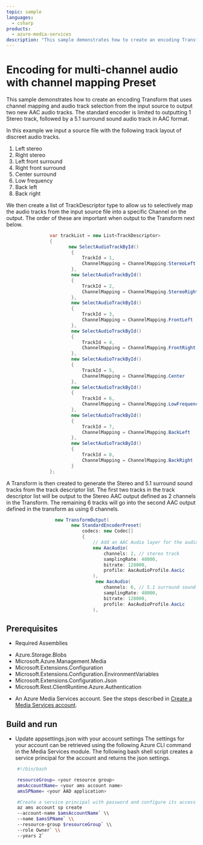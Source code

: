 ```yaml
---
topic: sample
languages:
  - csharp
products:
  - azure-media-services
description: "This sample demonstrates how to create an encoding Transform that uses a built-in preset for adaptive bitrate encoding."
---
```


# Encoding for multi-channel audio with channel mapping Preset

This sample demonstrates how to create an encoding Transform that uses channel mapping and audio track selection from the input source to output two new AAC audio tracks.
The standard encoder is limited to outputting 1 Stereo track, followed by a 5.1 surround sound audio track in AAC format.

In this example we input a source file with the following track layout of discreet audio tracks.

1) Left stereo
2) Right stereo
3) Left front surround
4) Right front surround
5) Center surround
6) Low frequency
7) Back left
8) Back right

We then create a list of TrackDescriptor type to allow us to selectively map the audio tracks from the input source file into a specific Channel on the output.  The order of these are important when output to the Transform next below.

```csharp
                var trackList = new List<TrackDescriptor>
                {
                       new SelectAudioTrackById()
                        {
                            TrackId = 1,
                            ChannelMapping = ChannelMapping.StereoLeft
                        },
                        new SelectAudioTrackById()
                        {
                            TrackId = 2,
                            ChannelMapping = ChannelMapping.StereoRight
                        },
                        new SelectAudioTrackById()
                        {
                            TrackId = 3,
                            ChannelMapping = ChannelMapping.FrontLeft
                        },
                        new SelectAudioTrackById()
                        {
                            TrackId = 4,
                            ChannelMapping = ChannelMapping.FrontRight
                        },
                        new SelectAudioTrackById()
                        {
                            TrackId = 5,
                            ChannelMapping = ChannelMapping.Center
                        },
                        new SelectAudioTrackById()
                        {
                            TrackId = 6,
                            ChannelMapping = ChannelMapping.LowFrequencyEffects
                        },
                        new SelectAudioTrackById()
                        {
                            TrackId = 7,
                            ChannelMapping = ChannelMapping.BackLeft
                        },
                        new SelectAudioTrackById()
                        {
                            TrackId = 8,
                            ChannelMapping = ChannelMapping.BackRight
                        }
                };
```

A Transform is then created to generate the Stereo and 5.1 surround sound tracks from the track descriptor list. The first two tracks in the track descriptor list will be output to the Stereo AAC output defined as 2 channels in the Transform. The remaining 6 tracks will go into the second AAC output defined in the transform as using 6 channels. 

```csharp
                  new TransformOutput(
                        new StandardEncoderPreset(
                            codecs: new Codec[]
                            {
                                // Add an AAC Audio layer for the audio encoding of the Stereo tracks to be mapped to.
                                new AacAudio(
                                    channels: 2, // stereo track
                                    samplingRate: 48000,
                                    bitrate: 128000,
                                    profile: AacAudioProfile.AacLc
                                ),
                                 new AacAudio(
                                    channels: 6, // 5.1 surround sound track 
                                    samplingRate: 48000,
                                    bitrate: 128000,
                                    profile: AacAudioProfile.AacLc
                                ),
```

## Prerequisites

* Required Assemblies

- Azure.Storage.Blobs
- Microsoft.Azure.Management.Media
- Microsoft.Extensions.Configuration
- Microsoft.Extensions.Configuration.EnvironmentVariables
- Microsoft.Extensions.Configuration.Json
- Microsoft.Rest.ClientRuntime.Azure.Authentication

* An Azure Media Services account. See the steps described in [Create a Media Services account](https://docs.microsoft.com/azure/media-services/latest/create-account-cli-quickstart).

## Build and run

* Update appsettings.json with your account settings The settings for your account can be retrieved using the following Azure CLI command in the Media Services module. The following bash shell script creates a service principal for the account and returns the json settings.

```bash
    #!/bin/bash

    resourceGroup= <your resource group>
    amsAccountName= <your ams account name>
    amsSPName= <your AAD application>

    #Create a service principal with password and configure its access to an Azure Media Services account.
    az ams account sp create
    --account-name $amsAccountName` \\
    --name $amsSPName` \\
    --resource-group $resourceGroup` \\
    --role Owner` \\
    --years 2`
```
